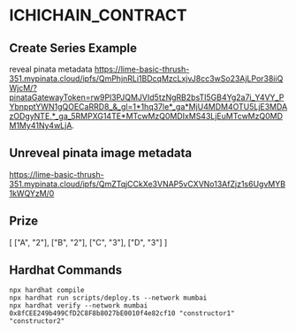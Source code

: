 # ICHICHAIN_CONTRACT

## Create Series Example
reveal pinata metadata
https://lime-basic-thrush-351.mypinata.cloud/ipfs/QmPhjnRLi1BDcqMzcLxjvJ8cc3wSo23AjLPor38iiQWjcM/?pinataGatewayToken=rw9Pl3PJQMJVId5tzNgRB2bsTI5GB4Yg2a7i_Y4VY_PYbnpptYWN1gQOECaRRD8_&_gl=1*1hq37le*_ga*MjU4MDM4OTU5LjE3MDAzODgyNTE.*_ga_5RMPXG14TE*MTcwMzQ0MDIxMS43LjEuMTcwMzQ0MDM1My41Ny4wLjA.

## Unreveal pinata image metadata
https://lime-basic-thrush-351.mypinata.cloud/ipfs/QmZTqjCCkXe3VNAP5vCXVNo13AfZjz1s6UgvMYB1kWQYzM/0

## Prize
[
    ["A", "2"],
    ["B", "2"],
    ["C", "3"],
    ["D", "3"]
]

## Hardhat Commands
```
npx hardhat compile
npx hardhat run scripts/deploy.ts --network mumbai
npx hardhat verify --network mumbai 0x8fCEE249b499CfD2C8F8b8027bE0010f4e82cf10 "constructor1" "constructor2"
```